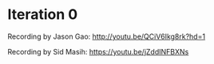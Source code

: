 # Iteration 0

Recording by Jason Gao: http://youtu.be/QCiV6Ikg8rk?hd=1

Recording by Sid Masih: https://youtu.be/jZddINFBXNs
